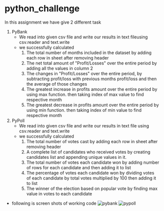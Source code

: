 # python_challenge

In this assignment we have give 2 different task
1. PyBank
    * We read into given csv file and write our results in text fileusing csv.reader and text.write
    * we successfully calculated
        1. The total number of months included in the dataset by adding each row in sheet after removing header
        2. The net total amount of "Profit/Losses" over the entire period by adding all the values in column 2 
        3. The changes in "Profit/Losses" over the entire period, by subtracting profit/loss with previous months profit/loss and then the average of those changes
        4. The greatest increase in profits amount over the entire period by using max function. then taking index of max value to find respective month
        5. The greatest decrease in profits amount over the entire period by using min function. then taking index of min value to find respective month
2. PyPoll
    * We read into given csv file and write our results in text file using csv.reader and text.write
    * we successfully calculated 
        1. The total number of votes cast by adding each row in sheet after removing header
        2. A complete list of candidates who received votes by creating candidates list and appending unique values in it.
        3. The total number of votes each candidate won by adding number of rows for each candidate and then adding it to list
        4. The percentage of votes each candidate won by dividing votes of each candidate by total votes multiplied by 100 then adding it to list
        5. The winner of the election based on popular vote by finding max value in votes to each candidate
* following is screen shots of working code
![pybank](https://github.com/mrunmaigadbail/python_challenge/assets/141286475/da8ad5a1-7e62-4cc6-8f0b-249509043cca)
![pypoll](https://github.com/mrunmaigadbail/python_challenge/assets/141286475/fb1623e9-2702-413a-8383-045f45b66b51)
